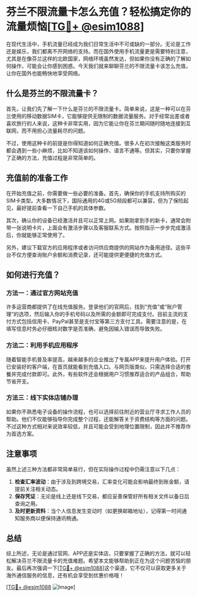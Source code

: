 # 芬兰不限流量卡怎么充值？轻松搞定你的流量烦恼[[TG💪+ @esim1088](https://t.me/s/esim1088)]

在现代生活中，手机流量已经成为我们日常生活中不可或缺的一部分。无论是工作还是娱乐，我们都离不开网络的支持。而在国外使用手机流量更是需要特别注意，尤其是在像芬兰这样的北欧国家，网络环境虽然发达，但如果你没有正确的了解如何操作，可能会让你感到困惑。今天我们就来聊聊芬兰的不限流量卡该怎么充值，让你在国外也能畅快地享受网络。

## 什么是芬兰的不限流量卡？

首先，让我们先了解一下什么是芬兰的不限流量卡。简单来说，这是一种可以在芬兰使用的移动数据SIM卡，它能够提供无限制的数据流量服务。对于经常出差或者喜欢旅行的人来说，这种卡非常实用，因为它能让你在芬兰期间随时随地连接到互联网，而不用担心流量耗尽的问题。

不过，使用这种卡的前提是你得知道如何正确充值。很多人在初次接触这类服务时都会遇到一些小麻烦，比如不知道该如何操作、语言不通等。但其实，只要你掌握了正确的方法，充值过程是非常简单的。

## 充值前的准备工作

在开始充值之前，你需要做一些必要的准备。首先，确保你的手机支持所购买的SIM卡类型。大多数情况下，国际通用的4G或5G频段都可以兼容，但为了保险起见，最好提前查看一下自己手机的具体参数。

其次，确认你的设备已经激活并且可以正常上网。如果刚拿到手的新卡，通常会附带一张说明卡片，上面会有激活步骤以及客服联系方式。按照指示一步步完成激活后，你就能够正常使用了。

另外，建议下载官方的应用程序或者访问供应商提供的网站作为备用途径。这些平台不仅方便查询账户余额和消费记录，还可能提供更便捷的充值方式。

## 如何进行充值？

### 方法一：通过官方网站充值

许多运营商都提供了在线充值服务。登录他们的官网后，找到“充值”或“账户管理”的选项，然后输入你的手机号码以及所需的金额即可完成支付。目前主流的支付方式包括信用卡、PayPal甚至是支付宝等第三方支付工具。需要注意的是，在填写信息时务必仔细核对数字是否准确，避免因输入错误而导致失败。

### 方法二：利用手机应用程序

随着智能手机普及率提高，越来越多的企业推出了专属APP来提升用户体验。打开已安装好的客户端，在首页就能看到充值入口。与网页版类似，只需选择合适的套餐并完成付款即可。此外，有些软件还会根据用户习惯推荐适合的产品组合，帮助节省开支。

### 方法三：线下实体店铺办理

如果你不熟悉电子设备的操作流程，也可以选择前往附近的营业厅寻求工作人员的帮助。他们不仅能够指导你完成整个过程，还能解答关于资费结构等方面的问题。不过这种方式相对来说效率较低，并且可能会受到地理位置限制，因此并不推荐作为首选方案。

## 注意事项

虽然上述三种方法都非常简单易行，但在实际操作过程中仍需注意以下几点：

1. **检查汇率波动**：由于涉及到跨境交易，汇率变化可能会影响最终到账金额，请提前关注相关动态。
2. **保存凭证**：无论是线上还是线下交易，都应妥善保管好所有相关文件以备日后查询之用。
3. **及时更新资料**：当个人信息发生变动时（如更换邮箱地址），记得第一时间通知服务商以便保持通讯畅通。

## 总结

综上所述，无论是通过官网、APP还是实体店，只要掌握了正确的方法，就可以轻松解决芬兰不限流量卡的充值难题。希望本文能够帮助到正在为这个问题苦恼的朋友。最后再次强调一下[[TG💪+ @esim1088](https://t.me/s/esim1088)]这个渠道，它不仅可以获取更多关于海外通信服务的信息，还有机会享受到优惠价格哦！

[[TG💪+ @esim1088](https://t.me/s/esim1088) ![Image](https://i.postimg.cc/4NQfJmqS/Snipaste-2025-05-13-00-14-12.png)]